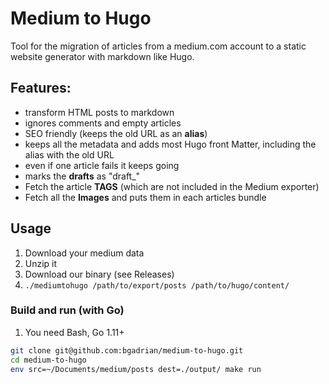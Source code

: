 # Medium to Hugo 
Tool for the migration of articles from a medium.com account to a static website generator with markdown like Hugo.

## Features:
* transform HTML posts to markdown
* ignores comments and empty articles
* SEO friendly (keeps the old URL as an **alias**)
* keeps all the metadata and adds most Hugo front Matter, including the alias with the old URL
* even if one article fails it keeps going
* marks the **drafts** as "draft_"
* Fetch the article **TAGS** (which are not included in the Medium exporter)
* Fetch all the **Images** and puts them in each articles bundle

## Usage 

1. Download your medium data
2. Unzip it
3. Download our binary (see Releases)
4. `./mediumtohugo /path/to/export/posts /path/to/hugo/content/`


### Build and run (with Go)
1. You need Bash, Go 1.11+

```bash
git clone git@github.com:bgadrian/medium-to-hugo.git
cd medium-to-hugo
env src=~/Documents/medium/posts dest=./output/ make run
```